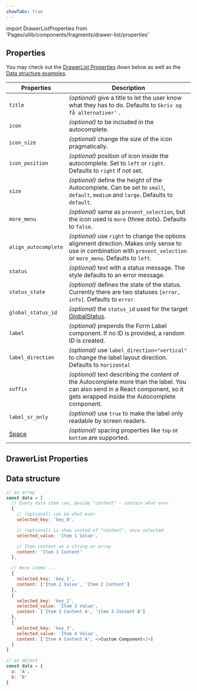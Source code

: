 ```yaml
---
showTabs: true
---
```


import DrawerListProperties from 'Pages/uilib/components/fragments/drawer-list/properties'

## Properties

You may check out the [DrawerList Properties](#drawerlist-properties) down below as well as the [Data structure examples](#data-structure).

| Properties                                  | Description                                                                                                                                                                     |
| ------------------------------------------- | ------------------------------------------------------------------------------------------------------------------------------------------------------------------------------- |
| `title`                                     | _(optional)_ give a title to let the user know what they has to do. Defaults to `Skriv og få alternativer'` .                                                                   |
| `icon`                                      | _(optional)_ to be included in the autocomplete.                                                                                                                                |
| `icon_size`                                 | _(optional)_ change the size of the icon pragmatically.                                                                                                                         |
| `icon_position`                             | _(optional)_ position of icon inside the autocomplete. Set to `left` or `right`. Defaults to `right` if not set.                                                                |
| `size`                                      | _(optional)_ define the height of the Autocomplete. Can be set to `small`, `default`, `medium` and `large`. Defaults to `default`.                                              |
| `more_menu`                                 | _(optional)_ same as `prevent_selection`, but the icon used is `more` (three dots). Defaults to `false`.                                                                        |
| `align_autocomplete`                        | _(optional)_ use `right` to change the options alignment direction. Makes only sense to use in combination with `prevent_selection` or `more_menu`. Defaults to `left`.         |
| `status`                                    | _(optional)_ text with a status message. The style defaults to an error message.                                                                                                |
| `status_state`                              | _(optional)_ defines the state of the status. Currently there are two statuses `[error, info]`. Defaults to `error`.                                                            |
| `global_status_id`                          | _(optional)_ the `status_id` used for the target [GlobalStatus](/uilib/components/global-status).                                                                               |
| `label`                                     | _(optional)_ prepends the Form Label component. If no ID is provided, a random ID is created.                                                                                   |
| `label_direction`                           | _(optional)_ use `label_direction="vertical"` to change the label layout direction. Defaults to `horizontal`                                                                    |
| `suffix`                                    | _(optional)_ text describing the content of the Autocomplete more than the label. You can also send in a React component, so it gets wrapped inside the Autocomplete component. |
| `label_sr_only`                             | _(optional)_ use `true` to make the label only readable by screen readers.                                                                                                      |
| [Space](/uilib/components/space/properties) | _(optional)_ spacing properties like `top` or `bottom` are supported.                                                                                                           |

## DrawerList Properties

<DrawerListProperties />

## Data structure

```js
// as array
const data = [
  // Every data item can, beside "content" - contain what ever
  {
    // (optional) can be what ever
    selected_key: 'key_0',

    // (optional) is show insted of "content", once selected
    selected_value: 'Item 1 Value',

    // Item content as a string or array
    content: 'Item 1 Content'
  },

  // more items ...
  {
    selected_key: 'key_1',
    content: ['Item 2 Value', 'Item 2 Content']
  },
  {
    selected_key: 'key_2',
    selected_value: 'Item 3 Value',
    content: ['Item 3 Content A', 'Item 3 Content B']
  },
  {
    selected_key: 'key_3',
    selected_value: 'Item 4 Value',
    content: ['Item 4 Content A', <>Custom Component</>]
  }
]

// as object
const data = {
  a: 'A',
  b: 'B'
}
```
